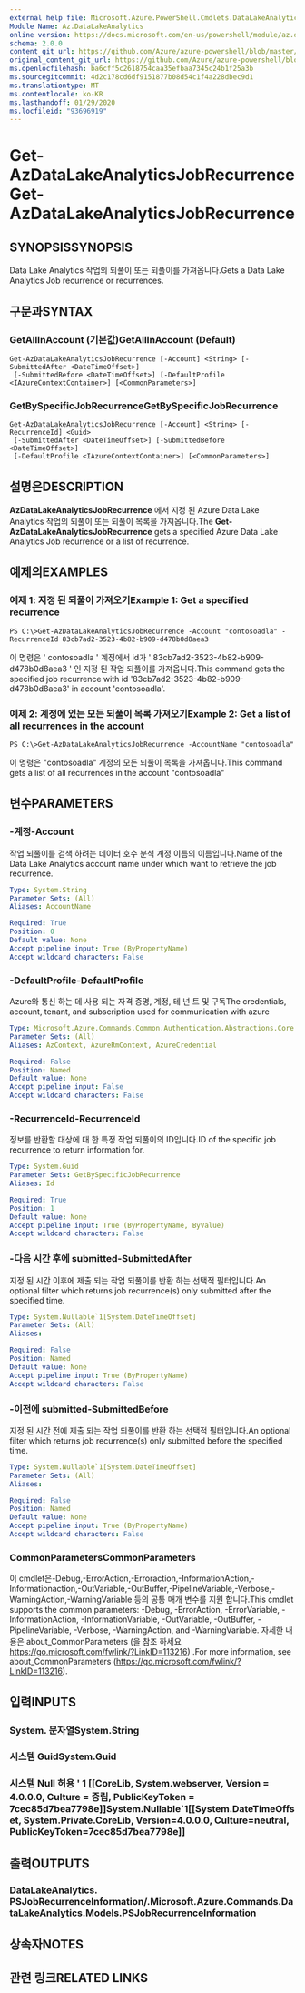 ```yaml
---
external help file: Microsoft.Azure.PowerShell.Cmdlets.DataLakeAnalytics.dll-Help.xml
Module Name: Az.DataLakeAnalytics
online version: https://docs.microsoft.com/en-us/powershell/module/az.datalakeanalytics/get-azdatalakeanalyticsjobrecurrence
schema: 2.0.0
content_git_url: https://github.com/Azure/azure-powershell/blob/master/src/DataLakeAnalytics/DataLakeAnalytics/help/Get-AzDataLakeAnalyticsJobRecurrence.md
original_content_git_url: https://github.com/Azure/azure-powershell/blob/master/src/DataLakeAnalytics/DataLakeAnalytics/help/Get-AzDataLakeAnalyticsJobRecurrence.md
ms.openlocfilehash: ba6cff5c2618754caa35efbaa7345c24b1f25a3b
ms.sourcegitcommit: 4d2c178cd6df9151877b08d54c1f4a228dbec9d1
ms.translationtype: MT
ms.contentlocale: ko-KR
ms.lasthandoff: 01/29/2020
ms.locfileid: "93696919"
---
```

# <span data-ttu-id="e15d4-101">Get-AzDataLakeAnalyticsJobRecurrence</span><span class="sxs-lookup"><span data-stu-id="e15d4-101">Get-AzDataLakeAnalyticsJobRecurrence</span></span>

## <span data-ttu-id="e15d4-102">SYNOPSIS</span><span class="sxs-lookup"><span data-stu-id="e15d4-102">SYNOPSIS</span></span>
<span data-ttu-id="e15d4-103">Data Lake Analytics 작업의 되풀이 또는 되풀이를 가져옵니다.</span><span class="sxs-lookup"><span data-stu-id="e15d4-103">Gets a Data Lake Analytics Job recurrence or recurrences.</span></span>

## <span data-ttu-id="e15d4-104">구문과</span><span class="sxs-lookup"><span data-stu-id="e15d4-104">SYNTAX</span></span>

### <span data-ttu-id="e15d4-105">GetAllInAccount (기본값)</span><span class="sxs-lookup"><span data-stu-id="e15d4-105">GetAllInAccount (Default)</span></span>
```
Get-AzDataLakeAnalyticsJobRecurrence [-Account] <String> [-SubmittedAfter <DateTimeOffset>]
 [-SubmittedBefore <DateTimeOffset>] [-DefaultProfile <IAzureContextContainer>] [<CommonParameters>]
```

### <span data-ttu-id="e15d4-106">GetBySpecificJobRecurrence</span><span class="sxs-lookup"><span data-stu-id="e15d4-106">GetBySpecificJobRecurrence</span></span>
```
Get-AzDataLakeAnalyticsJobRecurrence [-Account] <String> [-RecurrenceId] <Guid>
 [-SubmittedAfter <DateTimeOffset>] [-SubmittedBefore <DateTimeOffset>]
 [-DefaultProfile <IAzureContextContainer>] [<CommonParameters>]
```

## <span data-ttu-id="e15d4-107">설명은</span><span class="sxs-lookup"><span data-stu-id="e15d4-107">DESCRIPTION</span></span>
<span data-ttu-id="e15d4-108">**AzDataLakeAnalyticsJobRecurrence** 에서 지정 된 Azure Data Lake Analytics 작업의 되풀이 또는 되풀이 목록을 가져옵니다.</span><span class="sxs-lookup"><span data-stu-id="e15d4-108">The **Get-AzDataLakeAnalyticsJobRecurrence** gets a specified Azure Data Lake Analytics Job recurrence or a list of recurrence.</span></span>

## <span data-ttu-id="e15d4-109">예제의</span><span class="sxs-lookup"><span data-stu-id="e15d4-109">EXAMPLES</span></span>

### <span data-ttu-id="e15d4-110">예제 1: 지정 된 되풀이 가져오기</span><span class="sxs-lookup"><span data-stu-id="e15d4-110">Example 1: Get a specified recurrence</span></span>
```
PS C:\>Get-AzDataLakeAnalyticsJobRecurrence -Account "contosoadla" -RecurrenceId 83cb7ad2-3523-4b82-b909-d478b0d8aea3
```

<span data-ttu-id="e15d4-111">이 명령은 ' contosoadla ' 계정에서 id가 ' 83cb7ad2-3523-4b82-b909-d478b0d8aea3 ' 인 지정 된 작업 되풀이를 가져옵니다.</span><span class="sxs-lookup"><span data-stu-id="e15d4-111">This command gets the specified job recurrence with id '83cb7ad2-3523-4b82-b909-d478b0d8aea3' in account 'contosoadla'.</span></span>

### <span data-ttu-id="e15d4-112">예제 2: 계정에 있는 모든 되풀이 목록 가져오기</span><span class="sxs-lookup"><span data-stu-id="e15d4-112">Example 2: Get a list of all recurrences in the account</span></span>
```
PS C:\>Get-AzDataLakeAnalyticsJobRecurrence -AccountName "contosoadla"
```

<span data-ttu-id="e15d4-113">이 명령은 "contosoadla" 계정의 모든 되풀이 목록을 가져옵니다.</span><span class="sxs-lookup"><span data-stu-id="e15d4-113">This command gets a list of all recurrences in the account "contosoadla"</span></span>

## <span data-ttu-id="e15d4-114">변수</span><span class="sxs-lookup"><span data-stu-id="e15d4-114">PARAMETERS</span></span>

### <span data-ttu-id="e15d4-115">-계정</span><span class="sxs-lookup"><span data-stu-id="e15d4-115">-Account</span></span>
<span data-ttu-id="e15d4-116">작업 되풀이를 검색 하려는 데이터 호수 분석 계정 이름의 이름입니다.</span><span class="sxs-lookup"><span data-stu-id="e15d4-116">Name of the Data Lake Analytics account name under which want to retrieve the job recurrence.</span></span>

```yaml
Type: System.String
Parameter Sets: (All)
Aliases: AccountName

Required: True
Position: 0
Default value: None
Accept pipeline input: True (ByPropertyName)
Accept wildcard characters: False
```

### <span data-ttu-id="e15d4-117">-DefaultProfile</span><span class="sxs-lookup"><span data-stu-id="e15d4-117">-DefaultProfile</span></span>
<span data-ttu-id="e15d4-118">Azure와 통신 하는 데 사용 되는 자격 증명, 계정, 테 넌 트 및 구독</span><span class="sxs-lookup"><span data-stu-id="e15d4-118">The credentials, account, tenant, and subscription used for communication with azure</span></span>

```yaml
Type: Microsoft.Azure.Commands.Common.Authentication.Abstractions.Core.IAzureContextContainer
Parameter Sets: (All)
Aliases: AzContext, AzureRmContext, AzureCredential

Required: False
Position: Named
Default value: None
Accept pipeline input: False
Accept wildcard characters: False
```

### <span data-ttu-id="e15d4-119">-RecurrenceId</span><span class="sxs-lookup"><span data-stu-id="e15d4-119">-RecurrenceId</span></span>
<span data-ttu-id="e15d4-120">정보를 반환할 대상에 대 한 특정 작업 되풀이의 ID입니다.</span><span class="sxs-lookup"><span data-stu-id="e15d4-120">ID of the specific job recurrence to return information for.</span></span>

```yaml
Type: System.Guid
Parameter Sets: GetBySpecificJobRecurrence
Aliases: Id

Required: True
Position: 1
Default value: None
Accept pipeline input: True (ByPropertyName, ByValue)
Accept wildcard characters: False
```

### <span data-ttu-id="e15d4-121">-다음 시간 후에 submitted</span><span class="sxs-lookup"><span data-stu-id="e15d4-121">-SubmittedAfter</span></span>
<span data-ttu-id="e15d4-122">지정 된 시간 이후에 제출 되는 작업 되풀이를 반환 하는 선택적 필터입니다.</span><span class="sxs-lookup"><span data-stu-id="e15d4-122">An optional filter which returns job recurrence(s) only submitted after the specified time.</span></span>

```yaml
Type: System.Nullable`1[System.DateTimeOffset]
Parameter Sets: (All)
Aliases:

Required: False
Position: Named
Default value: None
Accept pipeline input: True (ByPropertyName)
Accept wildcard characters: False
```

### <span data-ttu-id="e15d4-123">-이전에 submitted</span><span class="sxs-lookup"><span data-stu-id="e15d4-123">-SubmittedBefore</span></span>
<span data-ttu-id="e15d4-124">지정 된 시간 전에 제출 되는 작업 되풀이를 반환 하는 선택적 필터입니다.</span><span class="sxs-lookup"><span data-stu-id="e15d4-124">An optional filter which returns job recurrence(s) only submitted before the specified time.</span></span>

```yaml
Type: System.Nullable`1[System.DateTimeOffset]
Parameter Sets: (All)
Aliases:

Required: False
Position: Named
Default value: None
Accept pipeline input: True (ByPropertyName)
Accept wildcard characters: False
```

### <span data-ttu-id="e15d4-125">CommonParameters</span><span class="sxs-lookup"><span data-stu-id="e15d4-125">CommonParameters</span></span>
<span data-ttu-id="e15d4-126">이 cmdlet은-Debug,-ErrorAction,-Erroraction,-InformationAction,-Informationaction,-OutVariable,-OutBuffer,-PipelineVariable,-Verbose,-WarningAction,-WarningVariable 등의 공통 매개 변수를 지원 합니다.</span><span class="sxs-lookup"><span data-stu-id="e15d4-126">This cmdlet supports the common parameters: -Debug, -ErrorAction, -ErrorVariable, -InformationAction, -InformationVariable, -OutVariable, -OutBuffer, -PipelineVariable, -Verbose, -WarningAction, and -WarningVariable.</span></span> <span data-ttu-id="e15d4-127">자세한 내용은 about_CommonParameters (을 참조 하세요 https://go.microsoft.com/fwlink/?LinkID=113216) .</span><span class="sxs-lookup"><span data-stu-id="e15d4-127">For more information, see about_CommonParameters (https://go.microsoft.com/fwlink/?LinkID=113216).</span></span>

## <span data-ttu-id="e15d4-128">입력</span><span class="sxs-lookup"><span data-stu-id="e15d4-128">INPUTS</span></span>

### <span data-ttu-id="e15d4-129">System. 문자열</span><span class="sxs-lookup"><span data-stu-id="e15d4-129">System.String</span></span>

### <span data-ttu-id="e15d4-130">시스템 Guid</span><span class="sxs-lookup"><span data-stu-id="e15d4-130">System.Guid</span></span>

### <span data-ttu-id="e15d4-131">시스템 Null 허용 ' 1 [[CoreLib, System.webserver, Version = 4.0.0.0, Culture = 중립, PublicKeyToken = 7cec85d7bea7798e]]</span><span class="sxs-lookup"><span data-stu-id="e15d4-131">System.Nullable\`1[[System.DateTimeOffset, System.Private.CoreLib, Version=4.0.0.0, Culture=neutral, PublicKeyToken=7cec85d7bea7798e]]</span></span>

## <span data-ttu-id="e15d4-132">출력</span><span class="sxs-lookup"><span data-stu-id="e15d4-132">OUTPUTS</span></span>

### <span data-ttu-id="e15d4-133">DataLakeAnalytics. PSJobRecurrenceInformation/.</span><span class="sxs-lookup"><span data-stu-id="e15d4-133">Microsoft.Azure.Commands.DataLakeAnalytics.Models.PSJobRecurrenceInformation</span></span>

## <span data-ttu-id="e15d4-134">상속자</span><span class="sxs-lookup"><span data-stu-id="e15d4-134">NOTES</span></span>

## <span data-ttu-id="e15d4-135">관련 링크</span><span class="sxs-lookup"><span data-stu-id="e15d4-135">RELATED LINKS</span></span>
